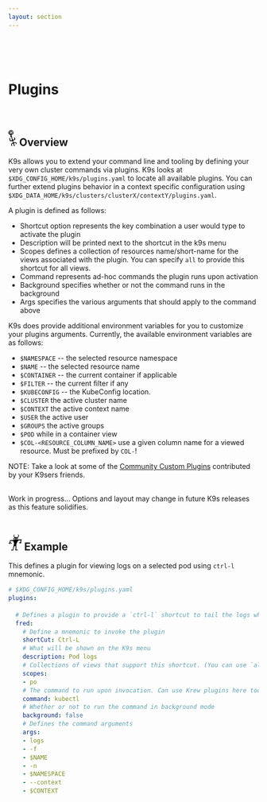```yaml
---
layout: section
---
```


<i class="icon fas fa-plug fa-7x"></i>

<br/>
<br/>
<br/>

# Plugins

<br/>

## <img src="/assets/sections/overview.png" width="auto" height="32"/> Overview

K9s allows you to extend your command line and tooling by defining your very own cluster commands via plugins.
K9s looks at `$XDG_CONFIG_HOME/k9s/plugins.yaml` to locate all available plugins.
You can further extend plugins behavior in a context specific configuration using `$XDG_DATA_HOME/k9s/clusters/clusterX/contextY/plugins.yaml`.

A plugin is defined as follows:

* Shortcut option represents the key combination a user would type to activate the plugin
* Description will be printed next to the shortcut in the k9s menu
* Scopes defines a collection of resources name/short-name for the views associated with the plugin. You can specify `all` to provide this shortcut for all views.
* Command represents ad-hoc commands the plugin runs upon activation
* Background specifies whether or not the command runs in the background
* Args specifies the various arguments that should apply to the command above

K9s does provide additional environment variables for you to customize your plugins arguments. Currently, the available environment variables are as follows:

* `$NAMESPACE` -- the selected resource namespace
* `$NAME` -- the selected resource name
* `$CONTAINER` -- the current container if applicable
* `$FILTER` -- the current filter if any
* `$KUBECONFIG` -- the KubeConfig location.
* `$CLUSTER` the active cluster name
* `$CONTEXT` the active context name
* `$USER` the active user
* `$GROUPS` the active groups
* `$POD` while in a container view
* `$COL-<RESOURCE_COLUMN_NAME>` use a given column name for a viewed resource. Must be prefixed by `COL-`!

NOTE: Take a look at some of the [Community Custom Plugins](https://github.com/derailed/k9s/tree/master/plugins) contributed by your K9sers friends.

<br/>
<div class="note">
  <i class="fas fa-skull"></i> Work in progress... Options and layout may change in future K9s releases as this feature solidifies.
</div>

<br/>

## <img src="/assets/sections/examples.png" width="auto" height="32"/> Example

This defines a plugin for viewing logs on a selected pod using `ctrl-l` mnemonic.

```yaml
# $XDG_CONFIG_HOME/k9s/plugins.yaml
plugins:

  # Defines a plugin to provide a `ctrl-l` shortcut to tail the logs while in pod view.
  fred:
    # Define a mnemonic to invoke the plugin
    shortCut: Ctrl-L
    # What will be shown on the K9s menu
    description: Pod logs
    # Collections of views that support this shortcut. (You can use `all`)
    scopes:
    - po
    # The command to run upon invocation. Can use Krew plugins here too!
    command: kubectl
    # Whether or not to run the command in background mode
    background: false
    # Defines the command arguments
    args:
    - logs
    - -f
    - $NAME
    - -n
    - $NAMESPACE
    - --context
    - $CONTEXT
```
